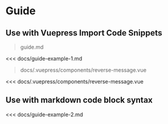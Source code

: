 # Guide

## Use with Vuepress Import Code Snippets

> guide.md

<<< docs/guide-example-1.md

> docs/.vuepress/components/reverse-message.vue

<<< docs/.vuepress/components/reverse-message.vue

## Use with markdown code block syntax

<<< docs/guide-example-2.md
